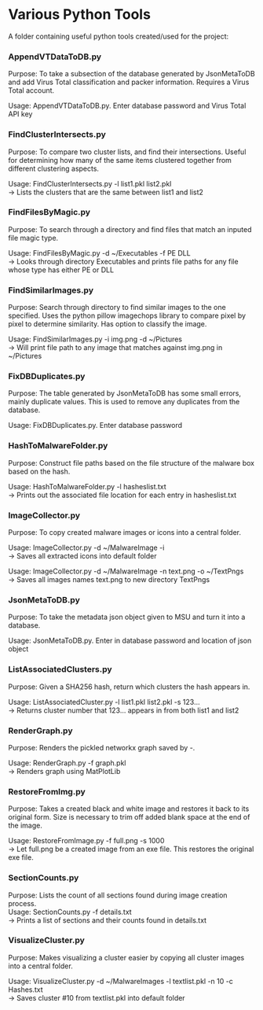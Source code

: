 # Various Python Tools
A folder containing useful python tools created/used for the project: 

### AppendVTDataToDB.py  
Purpose: To take a subsection of the database generated by JsonMetaToDB and add Virus Total classification and packer information. Requires a Virus Total account.  

Usage: AppendVTDataToDB.py. Enter database password and Virus Total API key  

### FindClusterIntersects.py            
Purpose: To compare two cluster lists, and find their intersections. Useful for determining how many of the same items clustered together from different clustering aspects.  

Usage: FindClusterIntersects.py -l list1.pkl list2.pkl  
  -> Lists the clusters that are the same between list1 and list2

### FindFilesByMagic.py                   
Purpose: To search through a directory and find files that match an inputed file magic type.  

Usage: FindFilesByMagic.py -d ~/Executables -f PE DLL  
  -> Looks through directory Executables and prints file paths for any file whose type has either PE or DLL  

### FindSimilarImages.py        
Purpose: Search through directory to find similar images to the one specified. Uses the python pillow imagechops library to compare pixel by pixel to determine similarity. Has option to classify the image.  

Usage: FindSimilarImages.py -i img.png -d ~/Pictures  
  -> Will print file path to any image that matches against img.png in ~/Pictures

### FixDBDuplicates.py
Purpose: The table generated by JsonMetaToDB has some small errors, mainly duplicate values. This is used to remove any duplicates from the database.  

Usage: FixDBDuplicates.py. Enter database password  

### HashToMalwareFolder.py
Purpose: Construct file paths based on the file structure of the malware box based on the hash.  

Usage: HashToMalwareFolder.py -l hasheslist.txt  
  -> Prints out the associated file location for each entry in hasheslist.txt

### ImageCollector.py
Purpose: To copy created malware images or icons into a central folder.  

Usage: ImageCollector.py -d ~/MalwareImage -i  
  -> Saves all extracted icons into default folder  

Usage: ImageCollector.py -d ~/MalwareImage -n text.png -o ~/TextPngs  
  -> Saves all images names text.png to new directory TextPngs  

### JsonMetaToDB.py
Purpose: To take the metadata json object given to MSU and turn it into a database.  

Usage: JsonMetaToDB.py. Enter in database password and location of json object  

### ListAssociatedClusters.py
Purpose: Given a SHA256 hash, return which clusters the hash appears in.  

Usage: ListAssociatedCluster.py -l list1.pkl list2.pkl -s 123...  
  -> Returns cluster number that 123... appears in from both list1 and list2  

### RenderGraph.py
Purpose: Renders the pickled networkx graph saved by -.   

Usage: RenderGraph.py -f graph.pkl  
  -> Renders graph using MatPlotLib  

### RestoreFromImg.py
Purpose: Takes a created black and white image and restores it back to its original form. Size is necessary to trim off added blank space at the end of the image.  

Usage: RestoreFromImage.py -f full.png -s 1000  
  -> Let full.png be a created image from an exe file. This restores the original exe file.  

### SectionCounts.py
Purpose: Lists the count of all sections found during image creation process.  
Usage: SectionCounts.py -f details.txt  
  -> Prints a list of sections and their counts found in details.txt  

### VisualizeCluster.py
Purpose: Makes visualizing a cluster easier by copying all cluster images into a central folder.  

Usage: VisualizeCluster.py -d ~/MalwareImages -l textlist.pkl -n 10 -c Hashes.txt  
  -> Saves cluster #10 from textlist.pkl into default folder
